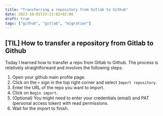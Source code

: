 ```yaml
---
title: "Transferring a repository from Gitlab to Github"
date: 2023-10-01T23:21:02+02:00
draft: true
tags: ["github", "gitlab", "migration"]
---
```


## [TIL] How to transfer a repository from Gitlab to Github

Today I learned how to transfer a repo from Gitlab to Github.
The process is relatively straightforward and involves the following steps:

1. Open your github main profile page.
2. Click on the `+` sign in the top right corner and select `Import repository`.
3. Enter the URL of the repo you want to import.
4. Click on `Begin import`.
5. (Optional) You might need to enter your credentials (email) and PAT (personal access token) with read permissions.
6. Wait for the import to finish.

